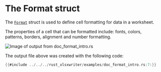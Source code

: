 # The Format struct


The [`Format`] struct is used to define cell formatting for data in a worksheet.

The properties of a cell that can be formatted include: fonts, colors, patterns,
borders, alignment and number formatting.

![Image of output from doc_format_intro.rs](../../images/format_intro.png)

The output file above was created with the following code:

```rust
{{#include ../../../rust_xlsxwriter/examples/doc_format_intro.rs:7:}}
```

[`Format`]: https://docs.rs/rust_xlsxwriter/latest/rust_xlsxwriter/struct.Format.html